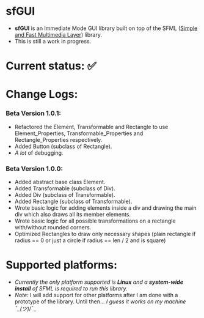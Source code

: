 # sfGUI

- **sfGUI** is an Immediate Mode GUI library built on top of the SFML ([Simple and Fast Multimedia Layer](https://www.sfml-dev.org/)) library.
- This is still a work in progress.

# Current status: ✅

# Change Logs:

### Beta Version 1.0.1:
- Refactored the Element, Transformable and Rectangle to use Element_Properties, Transformable_Properties and Rectangle_Properties respectively.
- Added Button (subclass of Rectangle).
- _A lot_ of debugging.

### Beta Version 1.0.0:
- Added abstract base class Element.
- Added Transformable (subclass of Div).
- Added Div (subclass of Transformable).
- Added Rectangle (subclass of Transformable).
- Wrote basic logic for adding elements inside a div and drawing the main div which also draws all its member elements.
- Wrote basic logic for all possible transformations on a rectangle with/without rounded corners.
- Optimized Rectangles to draw only necessary shapes (plain rectangle if radius == 0 or just a circle if radius == len / 2 and is square)

# Supported platforms:
- _Currently the only platform supported is **Linux** and a **system-wide install** of SFML is required to run this library._
- _Note:_ I will add support for other platforms after I am done with a prototype of the library. Until then... _I guess it works on my machine ¯\_(ツ)_/¯_

